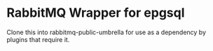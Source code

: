 RabbitMQ Wrapper for epgsql
===========================
Clone this into rabbitmq-public-umbrella for use as a dependency by
plugins that require it.
